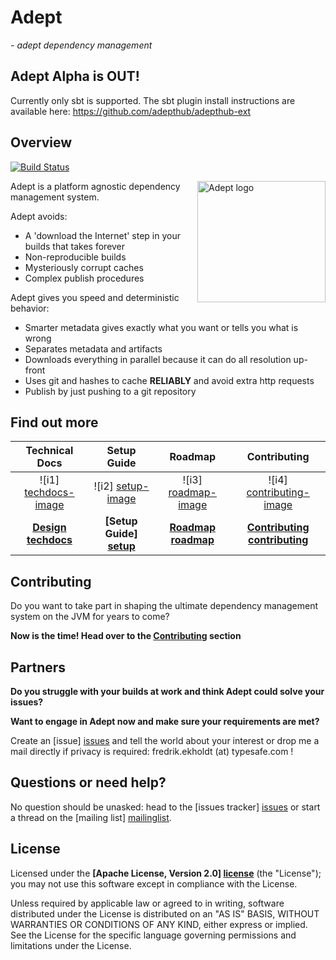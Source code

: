 # Adept #
_- adept dependency management_

## Adept Alpha is OUT!

Currently only sbt is supported. The sbt plugin install instructions are available here:
https://github.com/adepthub/adepthub-ext

## Overview

[![Build
Status](https://travis-ci.org/adept-dm/adept.svg?branch=master)](https://travis-ci.org/adept-dm/adept)

<img src="https://raw.github.com/wiki/adept-dm/adept/images/adept_logo.png"
 alt="Adept logo" title="Adept" width="205px" height="194px" align="right" />

Adept is a platform agnostic dependency management system.

Adept avoids:
- A 'download the Internet' step in your builds that takes forever
- Non-reproducible builds
- Mysteriously corrupt caches
- Complex publish procedures

Adept gives you speed and deterministic behavior:
* Smarter metadata gives exactly what you want or tells you what is wrong
* Separates metadata and artifacts
* Downloads everything in parallel because it can do all resolution up-front
* Uses git and hashes to cache **RELIABLY** and avoid extra http requests
* Publish by just pushing to a git repository


## Find out more

| Technical Docs                  | Setup Guide               | Roadmap                 | Contributing                      |
|:-------------------------------:|:-------------------------:|:-----------------------:|:---------------------------------:|
| ![i1] [techdocs-image]          | ![i2] [setup-image]       | ![i3] [roadmap-image]   | ![i4] [contributing-image]        |
| **[Design] [techdocs]** | **[Setup Guide] [setup]** | **[Roadmap] [roadmap]** | **[Contributing] [contributing]** |

## Contributing

Do you want to take part in shaping the ultimate dependency management system on the JVM for years to come?

**Now is the time! Head over to the [Contributing] section**

## Partners

**Do you struggle with your builds at work and think Adept could solve your issues?**

**Want to engage in Adept now and make sure your requirements are met?**

Create an [issue] [issues] and tell the world about your interest or drop me a mail directly if privacy is
required: fredrik.ekholdt (at) typesafe.com !

## Questions or need help?

No question should be unasked: head to the [issues tracker] [issues] or start a thread on the [mailing list]
[mailinglist].

## License

Licensed under the **[Apache License, Version 2.0] [license]** (the "License");
you may not use this software except in compliance with the License.

Unless required by applicable law or agreed to in writing, software
distributed under the License is distributed on an "AS IS" BASIS,
WITHOUT WARRANTIES OR CONDITIONS OF ANY KIND, either express or implied.
See the License for the specific language governing permissions and
limitations under the License.


[wiki]: https://github.com/adept-dm/adept/wiki/Home
[mailinglist]: http://groups.google.com/group/adept-dev/
[issues]: https://github.com/adept-dm/adept/issues
[design]: https://github.com/adept-dm/adept/wiki/Design
[license]: http://www.apache.org/licenses/LICENSE-2.0

[techdocs]: https://github.com/adept-dm/adept/wiki/Documentation
[setup]: https://github.com/adept-dm/adept/wiki/Setup
[roadmap]: https://github.com/adept-dm/adept/wiki/Roadmap
[contributing]: https://github.com/adept-dm/adept/wiki/Contributing

[techdocs-image]: https://github.com/adept-dm/adept/wiki/images/techdocs.png
[setup-image]: https://github.com/adept-dm/adept/wiki/images/setup.png
[roadmap-image]: https://github.com/adept-dm/adept/wiki/images/roadmap.png
[contributing-image]: https://github.com/adept-dm/adept/wiki/images/contribute.png
